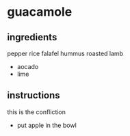 # guacamole
## ingredients
pepper
rice
falafel
hummus
roasted lamb
* aocado
* lime
## instructions
this is the confliction
* put apple in the bowl
